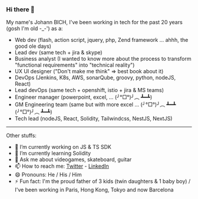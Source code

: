 ### Hi there 👋

My name's Johann BICH, I've been working in tech for the past 20 years (gosh I'm old -_-') as a:
- Web dev (flash, action script, jquery, php, Zend framework ... ahhh, the good ole days)
- Lead dev (same tech + jira & skype)
- Business analyst (I wanted to know more about the process to transform "functional requirements" into "technical reality")
- UX UI designer ("Don't make me think" => best book about it)
- DevOps (Jenkins, K8s, AWS, sonarQube, groovy, python, nodeJS, React)
- Lead devOps (same tech + openshift, istio + jira & MS teams)
- Engineer manager (powerpoint, excel, ... (╯°□°)╯︵ ┻━┻)
- GM Engineering team (same but with more excel ... (╯°□°)╯︵ ┻━┻ (╯°□°)╯︵ ┻━┻)
- Tech lead (nodeJS, React, Solidity, Tailwindcss, NestJS, NextJS)

---

Other stuffs:
- 🔭 I’m currently working on JS & TS SDK
- 🌱 I’m currently learning Solidity
- 💬 Ask me about videogames, skateboard, guitar
- 📫 How to reach me: [Twitter](https://twitter.com/JohannKalote) - [LinkedIn](https://www.linkedin.com/in/johann-bich-67a52031/)
- 😄 Pronouns: He / His / Him
- ⚡ Fun fact: I'm the proud father of 3 kids (twin daughters & 1 baby boy) / I've been working in Paris, Hong Kong, Tokyo and now Barcelona
